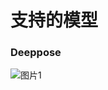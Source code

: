 # 支持的模型

### Deeppose

![图片1](https://user-images.githubusercontent.com/52600391/164886116-e681d8c3-a722-4798-bd3c-67112bd1fb65.png)
